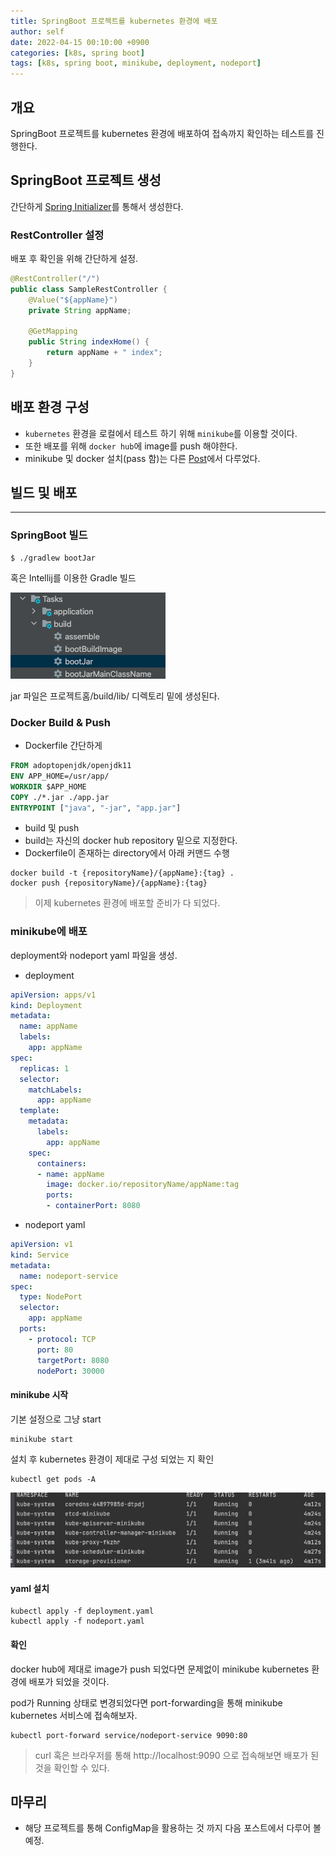 ```yaml
---
title: SpringBoot 프로젝트를 kubernetes 환경에 배포
author: self
date: 2022-04-15 00:10:00 +0900
categories: [k8s, spring boot]
tags: [k8s, spring boot, minikube, deployment, nodeport]
---
```


## 개요
SpringBoot 프로젝트를 kubernetes 환경에 배포하여 접속까지 확인하는 테스트를 진행한다.

## SpringBoot 프로젝트 생성

간단하게 [Spring Initializer](https://start.spring.io/)를 통해서 생성한다.

### RestController 설정
배포 후 확인을 위해 간단하게 설정.

```java
@RestController("/")
public class SampleRestController {
    @Value("${appName}")
    private String appName;

    @GetMapping
    public String indexHome() {
        return appName + " index";
    }
}
```

## 배포 환경 구성
 - `kubernetes` 환경을 로컬에서 테스트 하기 위해 `minikube`를 이용할 것이다.
 - 또한 배포를 위해 `docker hub`에 image를 push 해야한다.
 - minikube 및 docker 설치(pass 함)는 다른 [Post](https://bonclay.github.io/posts/minikube-01/)에서 다루었다.

## 빌드 및 배포
---
### SpringBoot 빌드

```console
$ ./gradlew bootJar
```

혹은 Intellij를 이용한 Gradle 빌드

![Gradle 빌드](https://raw.githubusercontent.com/bonclay/bonclay.github.io/main/image/blog_0415_01.png)

jar 파일은 프로젝트홈/build/lib/ 디렉토리 밑에 생성된다.

### Docker Build & Push
 - Dockerfile 간단하게

```Dockerfile
FROM adoptopenjdk/openjdk11
ENV APP_HOME=/usr/app/
WORKDIR $APP_HOME
COPY ./*.jar ./app.jar
ENTRYPOINT ["java", "-jar", "app.jar"]
```

 - build 및 push
 - build는 자신의 docker hub repository 밑으로 지정한다.
 - Dockerfile이 존재하는 directory에서 아래 커맨드 수행

```console
docker build -t {repositoryName}/{appName}:{tag} .
docker push {repositoryName}/{appName}:{tag}
```

> 이제 kubernetes 환경에 배포할 준비가 다 되었다.

### minikube에 배포

deployment와 nodeport yaml 파일을 생성.

- deployment

```yaml
apiVersion: apps/v1
kind: Deployment
metadata:
  name: appName
  labels:
    app: appName
spec:
  replicas: 1
  selector:
    matchLabels:
      app: appName
  template:
    metadata:
      labels:
        app: appName
    spec:
      containers:
      - name: appName
        image: docker.io/repositoryName/appName:tag
        ports:
        - containerPort: 8080
```

- nodeport yaml

```yaml
apiVersion: v1
kind: Service
metadata:
  name: nodeport-service
spec:
  type: NodePort
  selector:
    app: appName
  ports:
    - protocol: TCP
      port: 80
      targetPort: 8080
      nodePort: 30000
```

#### minikube 시작

기본 설정으로 그냥 start

```console
minikube start
```

설치 후 kubernetes 환경이 제대로 구성 되었는 지 확인

```console
kubectl get pods -A
```

![Minikube k8s 환경](https://raw.githubusercontent.com/bonclay/bonclay.github.io/main/image/blog_0415_02.png)

#### yaml 설치

```console
kubectl apply -f deployment.yaml
kubectl apply -f nodeport.yaml
```

#### 확인
docker hub에 제대로 image가 push 되었다면 문제없이 minikube kubernetes 환경에 배포가 되었을 것이다.

pod가 Running 상태로 변경되었다면 port-forwarding을 통해 minikube kubernetes 서비스에 접속해보자.

```console
kubectl port-forward service/nodeport-service 9090:80
```

> curl 혹은 브라우저를 통해 http://localhost:9090 으로 접속해보면 배포가 된 것을 확인할 수 있다.

## 마무리
- 해당 프로젝트를 통해 ConfigMap을 활용하는 것 까지 다음 포스트에서 다루어 볼 예정.
